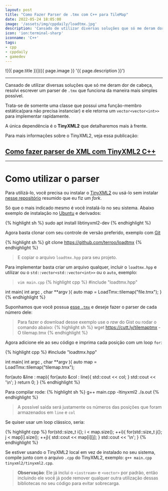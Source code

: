 ```yaml
---
layout: post
title: "Como Fazer Parser de .tmx com C++ para TileMap"
date: 2022-05-24 18:05:00
image: '/assets/img/cppdaily/loadtmx.jpg'
description: 'Cansado de utilizar diversas soluções que só me deram dor de cabeça, resolvi escrever um parser de .tmx que funciona da maneira mais simples possível'
icon: 'ion:terminal-sharp'
iconname: 'C++'
tags:
- cpp
- cppdaily
- gamedev
---
```


![{{ page.title }}]({{ page.image }} '{{ page.description }}')

---

Cansado de utilizar diversas soluções que só me deram dor de cabeça, resolvi escrever um parser de `.tmx` que funciona da maneira mais simples possível.

Trata-se de somente uma classe que possui uma função-membro estática(para não precisa instanciar) e ele retorna um `vector<vector<int>>` para implementar rapidamente.

A única dependência é o **TinyXML2** que detalharemos mais à frente.

Para mais informações sobre o TinyXML2, veja essa publicação:
## [Como fazer parser de XML com TinyXML2 C++](https://terminalroot.com.br/2022/03/como-fazer-parser-de-xml-com-tinyxml2-cpp.html)

---

# Como utilizar o parser
Para utilizá-lo, você precisa ou instalar o [TinyXML2](https://github.com/leethomason/tinyxml2) ou usá-lo sem instalar [nesse repositório](https://github.com/terroo/tinyxml2) resumido que eu fiz um *fork*.

Só que o mais indicado mesmo é você instalá-lo no seu sistema. Abaixo exemplo de instalação no [Ubuntu](https://terminalroot.com.br/tags#ubuntu) e derivados:

{% highlight sh %}
sudo apt install libtinyxml2-dev
{% endhighlight %}

Agora basta clonar com seu controle de versão preferido, exemplo com [Git](https://terminalroot.com.br/tags#git)

{% highlight sh %}
git clone https://github.com/terroo/loadtmx
{% endhighlight %}
> E copiar o arquivo `loadtmx.hpp` para seu projeto.

Para implementar basta criar um arquivo qualquer, incluir o `loadtmx.hpp` e utilizar ou o `std::vector<std::vector<int>>` ou o `auto`, exemplo:

> `vim main.cpp`
{% highlight cpp %}
#include "loadtmx.hpp"

int main( int argc , char **argv ){
  auto map = LoadTmx::tilemap("file.tmx");
}
{% endhighlight %}

Suponhamos que você possua [esse `.tmx`](https://gist.github.com/terroo/875d1b41a823c35b20c7c3cdb3004753) e deseje fazer o parser de cada número dele:
> Para fazer o download desse exemplo use o *raw* do Gist ou rodar o comando abaixo:
{% highlight sh %}
wget https://cutt.ly/tilemaptmx -O tilemap.tmx
{% endhighlight %}

Agora adicione ele ao seu código e imprima cada posição com um loop `for`:

{% highlight cpp %}
#include "loadtmx.hpp"

int main( int argc , char **argv ){
  auto map = LoadTmx::tilemap("tilemap.tmx");

  for(auto &line : map){
    for(auto &col : line){
      std::cout << col; 
    } 
    std::cout << '\n';
  }
  return 0;
}
{% endhighlight %}

Para compilar rode:
{% highlight sh %}
g++ main.cpp -ltinyxml2
./a.out
{% endhighlight %}
> A possível saída será justamente os números das posições que foram armazenados em `line` e `col`

Se quiser usar um loop clássico, seria:

{% highlight cpp %}
for(std::size_t i{}; i < map.size(); ++i){
  for(std::size_t j{}; j < map[i].size(); ++j){
    std::cout << map[i][j];
  } 
  std::cout << '\n';
}
{% endhighlight %}

Se estiver usando o TinyXML2 local em vez de instalado no seu sistema, compile junto com o arquivo `.cpp` do TinyXML2, exemplo: `g++ main.cpp tinyxml2/tinyxml2.cpp`.

> **Observação**: Ele já inclui o `<iostream>` e `<vector>` por padrão, então incluindo ele você já pode remover qualquer outra utilização dessas bibliotecas no seu código para evitar sobrecarga.

